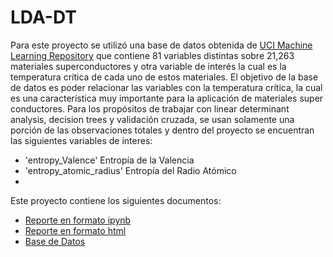 # LDA-DT
Para este proyecto se utilizó una base de datos obtenida de [UCI Machine Learning Repository](https://archive.ics.uci.edu/dataset/464/superconductivty+data) que contiene 81 variables distintas sobre 21,263 materiales superconductores y otra variable de interés la cual es la temperatura crítica de cada uno de estos materiales. El objetivo de la base de datos es poder relacionar las variables con la temperatura crítica, la cual es una característica muy importante para la aplicación de materiales super conductores. Para los propósitos de trabajar con linear determinant analysis, decision trees y validación cruzada, se usan solamente una porción de las observaciones totales y dentro del proyecto se encuentran las siguientes variables de interes:

- 'entropy_Valence' Entropía de la Valencia
- 'entropy_atomic_radius' Entropía del Radio Atómico
- 
Este proyecto contiene los siguientes documentos:

- [Reporte en formato ipynb](A2_2_611858.ipynb)
- [Reporte en formato html](A2_2_611858.html)
- [Base de Datos](train.csv)
